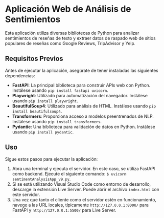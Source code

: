 # Aplicación Web de Análisis de Sentimientos

Esta aplicación utiliza diversas bibliotecas de Python para analizar sentimientos de reseñas de texto y extraer datos de raspado web de sitios populares de reseñas como Google Reviews, TripAdvisor y Yelp.

## Requisitos Previos

Antes de ejecutar la aplicación, asegúrate de tener instaladas las siguientes dependencias:

- **FastAPI**: La principal biblioteca para construir APIs web con Python. Instálese usando `pip install fastapi uvicorn`.
- **Playwright**: Utilizado para automatización del navegador. Instálese usando `pip install playwright`.
- **BeautifulSoup4**: Utilizado para análisis de HTML. Instálese usando `pip install beautifulsoup4`.
- **Transformers**: Proporciona acceso a modelos preentrenados de NLP. Instálese usando `pip install transformers`.
- **Pydantic**: Una biblioteca para validación de datos en Python. Instálese usando `pip install pydantic`.

## Uso

Sigue estos pasos para ejecutar la aplicación:

1. Abra una terminal y ejecuta el servidor. En este caso, se utiliza FastAPI como backend. Ejecute el siguiente comando: `$ uvicorn sentimentAnalysisApp_v9.py`.
2. Si se está utilizando Visual Studio Code como entorno de desarrollo, descarge la extensión Live Server. Puede abrir el archivo `index.html` con este servidor.
3. Una vez que tanto el cliente como el servidor estén en funcionamiento, navege a las URL locales, típicamente `http://127.0.0.1:8000/` para FastAPI y `http://127.0.0.1:5500/` para Live Server.

